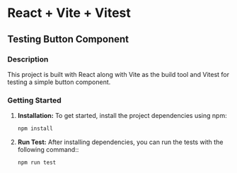 # React + Vite + Vitest

## Testing Button Component

### Description

This project is built with React along with Vite as the build tool and Vitest for testing a simple button component.

### Getting Started

1. **Installation:** To get started, install the project dependencies using npm:

   ```bash
   npm install
   ```

1. **Run Test:** After installing dependencies, you can run the tests with the following command::
   ```bash
   npm run test
   ```
